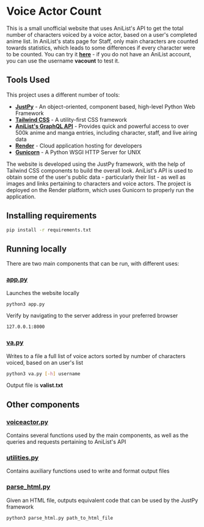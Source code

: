 # Voice Actor Count
This is a small unofficial website that uses AniList's API to get the total number of characters voiced by a voice actor, based on a user's completed anime list. In AniList's stats page for Staff, only main characters are counted towards statistics, which leads to some differences if every character were to be counted. 
You can try it [**here**](https://va-count.onrender.com/) - if you do not have an AniList account, you can use the username **vacount** to test it.

## Tools Used

This project uses a different number of tools:

- [**JustPy**](https://justpy.io/) - An object-oriented, component based, high-level Python Web Framework
- [**Tailwind CSS**](https://tailwindcss.com/) - A utility-first CSS framework
- [**AniList's GraphQL API**](https://github.com/AniList/ApiV2-GraphQL-Docs) - Provides quick and powerful access to over 500k anime and manga entries, including character, staff, and live airing data
- [**Render**](https://render.com/) - Cloud application hosting for developers
- [**Gunicorn**](https://gunicorn.org/) - A Python WSGI HTTP Server for UNIX

The website is developed using the JustPy framework, with the help of Tailwind CSS components to build the overall look. AniList's API is used to obtain some of the user's public data - particularly their list - as well as images and links pertaining to characters and voice actors. The project is deployed on the Render platform, which uses Gunicorn to properly run the application. 

## Installing requirements

```sh
pip install -r requirements.txt
```

## Running locally
There are two main components that can be run, with different uses:

### [app.py](./app.py) 
Launches the website locally
```sh
python3 app.py
```

Verify by navigating to the server address in your preferred browser

```sh
127.0.0.1:8000
```

### [va.py](./va.py)
Writes to a file a full list of voice actors sorted by number of characters voiced, based on an user's list

```sh
python3 va.py [-h] username
```

Output file is **valist.txt**

## Other components

### [voiceactor.py](./src/voiceactor.py)

Contains several functions used by the main components, as well as the queries and requests pertaining to AniList's API

### [utilities.py](./src/utilities.py)

Contains auxiliary functions used to write and format output files

### [parse_html.py](./src/parse_html.py)

Given an HTML file, outputs equivalent code that can be used by the JustPy framework

```sh
python3 parse_html.py path_to_html_file
```
